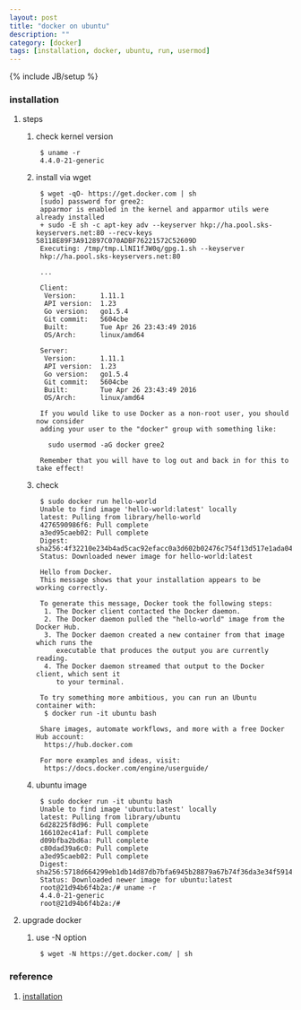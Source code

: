 ```yaml
---
layout: post
title: "docker on ubuntu"
description: ""
category: [docker]
tags: [installation, docker, ubuntu, run, usermod]
---
```

{% include JB/setup %}


### installation

1. steps

    1. check kernel version

            $ uname -r
            4.4.0-21-generic

    1. install via wget

            $ wget -qO- https://get.docker.com | sh
            [sudo] password for gree2:
            apparmor is enabled in the kernel and apparmor utils were already installed
            + sudo -E sh -c apt-key adv --keyserver hkp://ha.pool.sks-keyservers.net:80 --recv-keys 58118E89F3A912897C070ADBF76221572C52609D
            Executing: /tmp/tmp.LlNI1fJW0q/gpg.1.sh --keyserver
            hkp://ha.pool.sks-keyservers.net:80

            ...

            Client:
             Version:      1.11.1
             API version:  1.23
             Go version:   go1.5.4
             Git commit:   5604cbe
             Built:        Tue Apr 26 23:43:49 2016
             OS/Arch:      linux/amd64

            Server:
             Version:      1.11.1
             API version:  1.23
             Go version:   go1.5.4
             Git commit:   5604cbe
             Built:        Tue Apr 26 23:43:49 2016
             OS/Arch:      linux/amd64

            If you would like to use Docker as a non-root user, you should now consider
            adding your user to the "docker" group with something like:

              sudo usermod -aG docker gree2

            Remember that you will have to log out and back in for this to take effect!

    1. check

            $ sudo docker run hello-world
            Unable to find image 'hello-world:latest' locally
            latest: Pulling from library/hello-world
            4276590986f6: Pull complete 
            a3ed95caeb02: Pull complete 
            Digest: sha256:4f32210e234b4ad5cac92efacc0a3d602b02476c754f13d517e1ada048e5a8ba
            Status: Downloaded newer image for hello-world:latest

            Hello from Docker.
            This message shows that your installation appears to be working correctly.

            To generate this message, Docker took the following steps:
             1. The Docker client contacted the Docker daemon.
             2. The Docker daemon pulled the "hello-world" image from the Docker Hub.
             3. The Docker daemon created a new container from that image which runs the
                executable that produces the output you are currently reading.
             4. The Docker daemon streamed that output to the Docker client, which sent it
                to your terminal.

            To try something more ambitious, you can run an Ubuntu container with:
             $ docker run -it ubuntu bash

            Share images, automate workflows, and more with a free Docker Hub account:
             https://hub.docker.com

            For more examples and ideas, visit:
             https://docs.docker.com/engine/userguide/

    1. ubuntu image

            $ sudo docker run -it ubuntu bash
            Unable to find image 'ubuntu:latest' locally
            latest: Pulling from library/ubuntu
            6d28225f8d96: Pull complete 
            166102ec41af: Pull complete 
            d09bfba2bd6a: Pull complete 
            c80dad39a6c0: Pull complete 
            a3ed95caeb02: Pull complete 
            Digest: sha256:5718d664299eb1db14d87db7bfa6945b28879a67b74f36da3e34f5914866b71c
            Status: Downloaded newer image for ubuntu:latest
            root@21d94b6f4b2a:/# uname -r
            4.4.0-21-generic
            root@21d94b6f4b2a:/# 

1. upgrade docker

    1. use -N option

            $ wget -N https://get.docker.com/ | sh

### reference

1. [installation](http://www.widuu.com/chinese_docker/installation/ubuntu.html)
